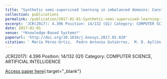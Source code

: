 ```yaml
---
title: "Synthetic semi-supervised learning in imbalanced domains: Constructing a model for donor-recipient matching in liver transplantation"
collection: publications
permalink: /publication/2017-01-01-Synthetic-semi-supervised-learning-in-imbalanced-domains-Constructing-a-model-for-donor-recipient-matching-in-liver-transplantation
excerpt: 'JCR(2017): 4.396 Position: 14/132 (Q1) Category: COMPUTER SCIENCE, ARTIFICIAL INTELLIGENCE'
date: 2017-01-01
venue: '*Knowledge-Based Systems*'
paperurl: 'http://doi.org/10.1016/j.knosys.2017.02.020'
citation: ' María Pérez-Ortiz,  Pedro Antonio Gutiérrez,  M. D. Ayllón-Terán,  N. Heaton,  R. Ciria,  J. Briceño,  César Hervás-Martínez, &quot;Synthetic semi-supervised learning in imbalanced domains: Constructing a model for donor-recipient matching in liver transplantation.&quot; *Knowledge-Based Systems*, Vol.123, 2017, pp.75--87.'
---
```

JCR(2017): 4.396 Position: 14/132 (Q1) Category: COMPUTER SCIENCE, ARTIFICIAL INTELLIGENCE

[Access paper here](http://doi.org/10.1016/j.knosys.2017.02.020){:target="_blank"}
